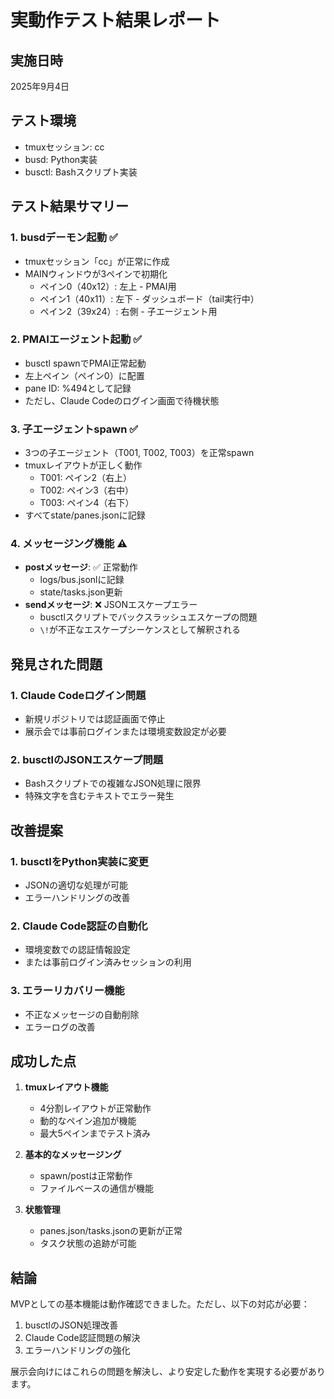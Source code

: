 # 実動作テスト結果レポート

## 実施日時
2025年9月4日

## テスト環境
- tmuxセッション: cc
- busd: Python実装
- busctl: Bashスクリプト実装

## テスト結果サマリー

### 1. busdデーモン起動 ✅
- tmuxセッション「cc」が正常に作成
- MAINウィンドウが3ペインで初期化
  - ペイン0（40x12）: 左上 - PMAI用
  - ペイン1（40x11）: 左下 - ダッシュボード（tail実行中）
  - ペイン2（39x24）: 右側 - 子エージェント用

### 2. PMAIエージェント起動 ✅
- busctl spawnでPMAI正常起動
- 左上ペイン（ペイン0）に配置
- pane ID: %494として記録
- ただし、Claude Codeのログイン画面で待機状態

### 3. 子エージェントspawn ✅
- 3つの子エージェント（T001, T002, T003）を正常spawn
- tmuxレイアウトが正しく動作
  - T001: ペイン2（右上）
  - T002: ペイン3（右中）
  - T003: ペイン4（右下）
- すべてstate/panes.jsonに記録

### 4. メッセージング機能 ⚠️
- **postメッセージ**: ✅ 正常動作
  - logs/bus.jsonlに記録
  - state/tasks.json更新
- **sendメッセージ**: ❌ JSONエスケープエラー
  - busctlスクリプトでバックスラッシュエスケープの問題
  - `\!`が不正なエスケープシーケンスとして解釈される

## 発見された問題

### 1. Claude Codeログイン問題
- 新規リポジトリでは認証画面で停止
- 展示会では事前ログインまたは環境変数設定が必要

### 2. busctlのJSONエスケープ問題
- Bashスクリプトでの複雑なJSON処理に限界
- 特殊文字を含むテキストでエラー発生

## 改善提案

### 1. busctlをPython実装に変更
- JSONの適切な処理が可能
- エラーハンドリングの改善

### 2. Claude Code認証の自動化
- 環境変数での認証情報設定
- または事前ログイン済みセッションの利用

### 3. エラーリカバリー機能
- 不正なメッセージの自動削除
- エラーログの改善

## 成功した点

1. **tmuxレイアウト機能**
   - 4分割レイアウトが正常動作
   - 動的なペイン追加が機能
   - 最大5ペインまでテスト済み

2. **基本的なメッセージング**
   - spawn/postは正常動作
   - ファイルベースの通信が機能

3. **状態管理**
   - panes.json/tasks.jsonの更新が正常
   - タスク状態の追跡が可能

## 結論

MVPとしての基本機能は動作確認できました。ただし、以下の対応が必要：
1. busctlのJSON処理改善
2. Claude Code認証問題の解決
3. エラーハンドリングの強化

展示会向けにはこれらの問題を解決し、より安定した動作を実現する必要があります。